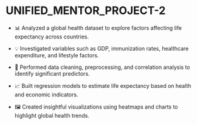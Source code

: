 # UNIFIED_MENTOR_PROJECT-2

* 📊 Analyzed a global health dataset to explore factors affecting life expectancy across countries.

* 💡 Investigated variables such as GDP, immunization rates, healthcare expenditure, and lifestyle factors.

* 🧹 Performed data cleaning, preprocessing, and correlation analysis to identify significant predictors.

* 📈 Built regression models to estimate life expectancy based on health and economic indicators.

* 🖼️ Created insightful visualizations using heatmaps and charts to highlight global health trends.
